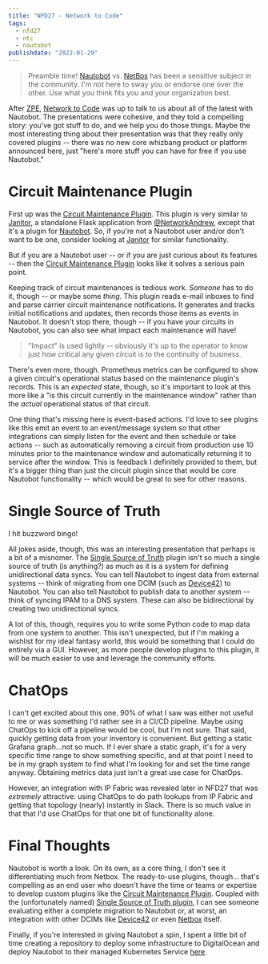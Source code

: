 ```yaml
---
title: "NFD27 - Network to Code"
tags:
  - nfd27
  - ntc
  - nautobot
publishdate: "2022-01-29"
---
```


> Preamble time!  [Nautobot][nautobot] vs. [NetBox][netbox] has been a
> sensitive subject in the community.  I'm not here to sway you or
> endorse one over the other.  Use what you think fits you and your
> organization best.

After [ZPE][zpe-post], [Network to Code][ntc] was up to talk to us about
all of the latest with Nautobot.  The presentations were cohesive, and
they told a compelling story: you've got stuff to do, and we help you do
those things.  Maybe the most interesting thing about their presentation
was that they really only covered plugins -- there was no new core
whizbang product or platform announced here, just "here's more stuff
you can have for free if you use Nautobot."

# Circuit Maintenance Plugin

First up was the [Circuit Maintenance Plugin][ckt-plugin].  This plugin
is very similar to [Janitor][janitor], a standalone Flask application
from [@NetworkAndrew][networkandrew], except that it's a plugin for
[Nautobot][nautobot].  So, if you're not a Nautobot user and/or don't
want to be one, consider looking at [Janitor][janitor] for similar
functionality.

But if you are a Nautobot user -- or if you are just curious about its
features -- then the [Circuit Maintenance Plugin][ckt-plugin] looks like
it solves a serious pain point.

Keeping track of circuit maintenances is tedious work.  _Someone_ has to
do it, though -- or maybe some _thing_.  This plugin reads e-mail
inboxes to find and parse carrier circuit maintenance notifications.  It
generates and tracks initial notifications and updates, then records
those items as events in Nautobot.  It doesn't stop there, though -- if
you have your circuits in Nautobot, you can also see what impact each
maintenance will have!

> "Impact" is used lightly -- obviously it's up to the operator to know
> just how critical any given circuit is to the continuity of business.

There's even more, though.  Prometheus metrics can be configured to show
a given circuit's operational status based on the maintenance plugin's
records.  This is an _expected_ state, though, so it's important to look
at this more like a "is this circuit currently in the maintenance
window" rather than  the _actual_ operational status of that circuit.

One thing that's missing here is event-based actions.  I'd love to see
plugins like this emit an event to an event/message system so that other
integrations can simply listen for the event and then schedule or take
actions -- such as automatically removing a circuit from production use
10 minutes prior to the maintenance window and automatically returning
it to service after the window.  This is feedback I definitely provided
to them, but it's a bigger thing than just the circuit plugin since that
would be core Nautobot functionality -- which would be great to see for
other reasons.

# Single Source of Truth

I hit buzzword bingo!

All jokes aside, though, this was an interesting presentation that
perhaps is a bit of a misnomer.  The [Single Source of Truth][ssot]
plugin isn't so much a single source of truth (is anything?) as much
as it is a system for defining unidirectional data syncs.  You can
tell Nautobot to ingest data from external systems -- think of migrating
from one DCIM (such as [Device42][d42]) to Nautobot.  You can also tell
Nautobot to publish data to another system -- think of syncing IPAM to
a DNS system.  These can also be bidirectional by creating two
unidirectional syncs.

A lot of this, though, requires you to write some Python code to map
data from one system to another.  This isn't unexpected, but if I'm
making a wishlist for my ideal fantasy world, this would be something
that I could do entirely via a GUI.  However, as more people develop
plugins to this plugin, it will be much easier to use and leverage the
community efforts.

# ChatOps

I can't get excited about this one.  90% of what I saw was either not
useful to me or was something I'd rather see in a CI/CD pipeline.  Maybe
using ChatOps to kick off a pipeline would be cool, but I'm not sure.
That said, quickly getting data from your inventory is convenient.  But
getting a static Grafana graph...not so much.  If I ever share a static
graph, it's for a very specific time range to show something specific,
and at that point I need to be in my graph system to find what I'm
looking for and set the time range anyway.  Obtaining metrics data just
isn't a great use case for ChatOps.

However, an integration with IP Fabric was revealed later in NFD27
that was _extremely_ attractive: using ChatOps to do path lookups from
IP Fabric and getting that topology (nearly) instantly in Slack.
There is so much value in that that I'd use ChatOps for that one bit of
functionality alone.

# Final Thoughts

Nautobot is worth a look.  On its own, as a core thing, I don't see it
differentiating much from Netbox.  The ready-to-use plugins, though...
that's compelling as an end user who doesn't have the time or teams or
expertise to develop custom plugins like the
[Circuit Maintenance Plugin][ckt-plugin].  Coupled with the
(unfortunately named) [Single Source of Truth plugin][ssot], I can see
someone evaluating either a complete migration to Nautobot or, at worst,
an integration with other DCIMs like [Device42][d42] or even
[Netbox][netbox] itself.

Finally, if you're interested in giving Nautobot a spin, I spent a
little bit of time creating a repository to deploy some infrastructure
to DigitalOcean and deploy Nautobot to their managed Kubernetes Service
[here][nautobot-doks].

[nautobot-doks]: https://github.com/supertylerc/nautobot-doks]
[nautobot]: https://github.com/nautobot/nautobot
[netbox]: https://github.com/netbox-community/netbox
[zpe-post]: /posts/nfd-27-zpe
[ntc]: https://www.networktocode.com/
[ckt-plugin]: https://github.com/nautobot/nautobot-plugin-circuit-maintenance
[janitor]: https://github.com/wasabi222/janitor
[networkandrew]: https://twitter.com/NetworkAndrew
[ssot]: https://github.com/nautobot/nautobot-plugin-ssot
[d42]: https://www.device42.com/
